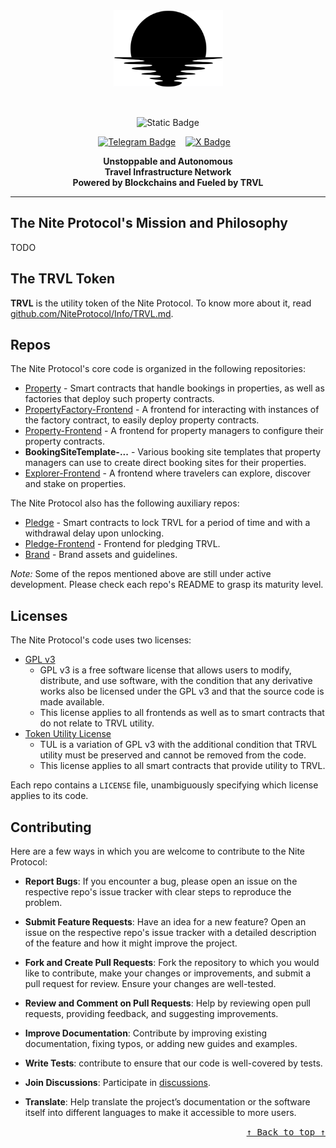 <div name="readme-top"></div>
<div align="center"><img alt="Nite Protocol" src="logo.png" width="175"></div>

&nbsp;

<div align="center">
  
![Static Badge](https://img.shields.io/badge/Nite-Protocol-1E1E20?style=for-the-badge&labelColor=808F85)

</div>

<!-- Organization/Project Social Handles -->
<p align="center">
<!-- Telegram --><a href="https://t.me/1308561754/1"><img src="https://img.shields.io/badge/Telegram-black?style=flat&logo=telegram&logoColor=white&logoSize=auto&color=24A1DE" alt="Telegram Badge"/></a>
&nbsp;&nbsp;
<!-- X (formerly Twitter) --><a href="https://x.com/dtraveldao"><img src="https://img.shields.io/twitter/follow/DtravelDAO" alt="X Badge"/></a>
&nbsp;&nbsp;

<p align="center">
  <strong>
    Unstoppable and Autonomous <br />
    Travel Infrastructure Network <br />
    Powered by Blockchains and Fueled by TRVL <br />
  </strong>
</p>

---

## The Nite Protocol's Mission and Philosophy

TODO

## The TRVL Token

**TRVL** is the utility token of the Nite Protocol. To know more about it, read [github.com/NiteProtocol/Info/TRVL.md](https://github.com/NiteProtocol/Info/TRVL.md).


## Repos

The Nite Protocol's core code is organized in the following repositories:

* [Property](https://github.com/NiteProtocol/Property) - Smart contracts that handle bookings in properties, as well as factories that deploy such property contracts.
* [PropertyFactory-Frontend](https://github.com/NiteProtocol/PropertyFactory-Frontend) - A frontend for interacting with instances of the factory contract, to easily deploy property contracts.
* [Property-Frontend](https://github.com/NiteProtocol/Property-Frontend) - A frontend for property managers to configure their property contracts.
* **BookingSiteTemplate-...** - Various booking site templates that property managers can use to create direct booking sites for their properties.
* [Explorer-Frontend](https://github.com/NiteProtocol/Explorer-Frontend) - A frontend where travelers can explore, discover and stake on properties.

The Nite Protocol also has the following auxiliary repos:

* [Pledge](https://github.com/NiteProtocol/Pledge) - Smart contracts to lock TRVL for a period of time and with a withdrawal delay upon unlocking.
* [Pledge-Frontend](https://github.com/NiteProtocol/Pledge-Frontend) - Frontend for pledging TRVL.
* [Brand](https://github.com/NiteProtocol/Brand) - Brand assets and guidelines.

*Note:* Some of the repos mentioned above are still under active development. Please check each repo's README to grasp its maturity level.

## Licenses

The Nite Protocol's code uses two licenses:

* [GPL v3](https://github.com/NiteProtocol/Licenses/GPL)
   * GPL v3 is a free software license that allows users to modify, distribute, and use software, with the condition that any derivative works also be licensed under the GPL v3 and that the source code is made available.
   * This license applies to all frontends as well as to smart contracts that do not relate to TRVL utility.
* [Token Utility License](https://github.com/NiteProtocol/Licenses/TUL)
   * TUL is a variation of GPL v3 with the additional condition that TRVL utility must be preserved and cannot be removed from the code.
   * This license applies to all smart contracts that provide utility to TRVL.

Each repo contains a `LICENSE` file, unambiguously specifying which license applies to its code.


## Contributing

Here are a few ways in which you are welcome to contribute to the Nite Protocol:

* **Report Bugs**: If you encounter a bug, please open an issue on the respective repo's issue tracker with clear steps to reproduce the problem.

* **Submit Feature Requests**: Have an idea for a new feature? Open an issue on the respective repo's issue tracker with a detailed description of the feature and how it might improve the project.

* **Fork and Create Pull Requests**: Fork the repository to which you would like to contribute, make your changes or improvements, and submit a pull request for review. Ensure your changes are well-tested.

* **Review and Comment on Pull Requests**: Help by reviewing open pull requests, providing feedback, and suggesting improvements.

* **Improve Documentation**: Contribute by improving existing documentation, fixing typos, or adding new guides and examples.

* **Write Tests**: contribute to ensure that our code is well-covered by tests.

* **Join Discussions**: Participate in [discussions](https://github.com/orgs/NiteProtocol/discussions).

* **Translate**: Help translate the project’s documentation or the software itself into different languages to make it accessible to more users.



<!-- Use Back Button after each section -->
<div align="right"><kbd><a href="#readme-top">↑ Back to top ↑</a></kbd></div>

